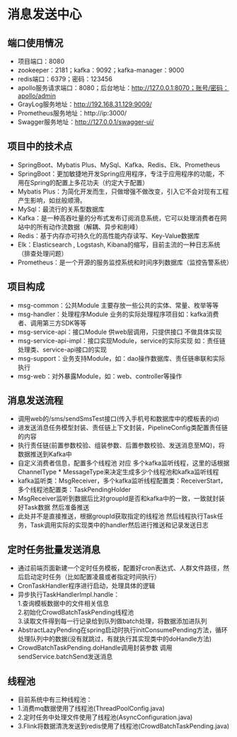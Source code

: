 # 消息发送中心
## 端口使用情况
* 项目端口：8080
* zookeeper：2181；kafka：9092；kafka-manager：9000
* redis端口：6379；密码：123456
* apollo服务请求端口：8080；后台地址：http://127.0.0.1:8070；账号/密码：apollo/admin
* GrayLog服务地址：http://192.168.31.129:9009/
* Prometheus服务地址：http://ip:3000/
* Swagger服务地址：http://127.0.0.1/swagger-ui/

## 项目中的技术点
* SpringBoot、Mybatis Plus、MySql、Kafka、Redis、Elk、Prometheus
* SpringBoot：更加敏捷地开发Spring应用程序，专注于应用程序的功能，不用在Spring的配置上多花功夫（约定大于配置）
* Mybatis Plus：为简化开发而生，只做增强不做改变，引入它不会对现有工程产生影响，如丝般顺滑。
* MySql：最流行的关系型数据库
* Kafka：是一种高吞吐量的分布式发布订阅消息系统，它可以处理消费者在网站中的所有动作流数据（解耦、异步和削峰）
* Redis：基于内存亦可持久化的高性能内存读写、Key-Value数据库
* Elk：Elasticsearch , Logstash, Kibana的缩写，目前主流的一种日志系统（排查处理问题）
* Prometheus：是一个开源的服务监控系统和时间序列数据库（监控告警系统）

## 项目构成
* msg-common：公共Module 主要存放一些公共的实体、常量、枚举等等
* msg-handler：处理程序Module 业务的实际处理程序项目如：kafka消费者、调用第三方SDK等等
* msg-service-api：接口Module 供web层调用，只提供接口 不做具体实现
* msg-service-api-impl：接口实现Module，service的实际实现 如：责任链处理类、service-api接口的实现
* msg-support：业务支持Module，如：dao操作数据库、责任链串联和实际执行
* msg-web：对外暴露Module，如：web、controller等操作

## 消息发送流程
* 调用web的/sms/sendSmsTest接口(传入手机号和数据库中的模板表的id)
* 进发送消息任务模型封装、责任链上下文封装，PipelineConfig类配置责任链的内容
* 执行责任链(前置参数校验、组装参数、后置参数校验、发送消息至MQ)，将数据推送到Kafka中
* 自定义消费者信息，配置多个线程池 对应 多个kafka监听线程，这里的话根据ChannelType * MessageType来决定生成多少个线程池和kafka监听线程
* kafka监听类：MsgReceiver，多个kafka监听线程配置类：ReceiverStart，多个线程池配置类：TaskPendingHolder
* MsgReceiver监听到数据后比对groupId是否和kafka中的一致，一致就封装好Task数据 然后准备推送
* 此处并不是直接推送，根据groupId获取指定的线程池 然后线程执行Task任务，Task调用实际的实现类中的handler然后进行推送和记录发送日志

## 定时任务批量发送消息
* 通过前端页面新建一个定时任务模板，配置好cron表达式、人群文件路径，然后启动定时任务（比如配置凌晨或者指定时间执行）
* CronTaskHandler程序进行启动，处理具体的逻辑
* 异步执行TaskHandlerImpl.handle：  
    1.查询模板数据中的文件相关信息    
    2.初始化CrowdBatchTaskPending线程池   
    3.读取文件得到每一行记录给到队列做batch处理，将数据添加进队列  
* AbstractLazyPending在spring启动时执行initConsumePending方法，循环处理队列中的数据(没有就跳过，有就执行其实现类中的doHandle方法)
* CrowdBatchTaskPending.doHandle调用封装参数 调用sendService.batchSend发送消息


## 线程池
* 目前系统中有三种线程池：
* 1.消费mq数据使用了线程池(ThreadPoolConfig.java)
* 2.定时任务中处理文件使用了线程池(AsyncConfiguration.java)
* 3.Flink将数据清洗发送到redis使用了线程池(CrowdBatchTaskPending.java)